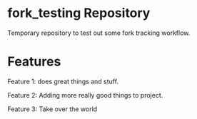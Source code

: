 fork_testing Repository
=======================

Temporary repository to test out some fork tracking workflow.

Features
========

Feature 1: does great things and stuff.

Feature 2: Adding more really good things to project.

Feature 3: Take over the world
